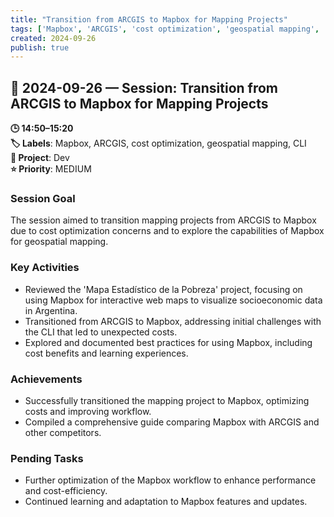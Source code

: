 ```yaml
---
title: "Transition from ARCGIS to Mapbox for Mapping Projects"
tags: ['Mapbox', 'ARCGIS', 'cost optimization', 'geospatial mapping', 'CLI']
created: 2024-09-26
publish: true
---
```


## 📅 2024-09-26 — Session: Transition from ARCGIS to Mapbox for Mapping Projects

**🕒 14:50–15:20**  
**🏷️ Labels**: Mapbox, ARCGIS, cost optimization, geospatial mapping, CLI  
**📂 Project**: Dev  
**⭐ Priority**: MEDIUM  


### Session Goal
The session aimed to transition mapping projects from ARCGIS to Mapbox due to cost optimization concerns and to explore the capabilities of Mapbox for geospatial mapping.

### Key Activities
- Reviewed the 'Mapa Estadístico de la Pobreza' project, focusing on using Mapbox for interactive web maps to visualize socioeconomic data in Argentina.
- Transitioned from ARCGIS to Mapbox, addressing initial challenges with the CLI that led to unexpected costs.
- Explored and documented best practices for using Mapbox, including cost benefits and learning experiences.

### Achievements
- Successfully transitioned the mapping project to Mapbox, optimizing costs and improving workflow.
- Compiled a comprehensive guide comparing Mapbox with ARCGIS and other competitors.

### Pending Tasks
- Further optimization of the Mapbox workflow to enhance performance and cost-efficiency.
- Continued learning and adaptation to Mapbox features and updates.
